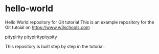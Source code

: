 # hello-world
Hello World repository for Git tutorial
This is an example repository for the Git tutoial on https://www.w3schools.com

pitypirity
pitypiritypitypity

This repository is built step by step in the tutorial.
